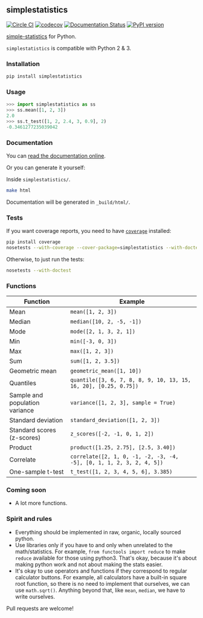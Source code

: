 ## simplestatistics

[![Circle CI](https://circleci.com/gh/sheriferson/simplestatistics.svg?style=svg)](https://circleci.com/gh/sheriferson/simplestatistics)
[![codecov](https://codecov.io/gh/sheriferson/simplestatistics/branch/master/graph/badge.svg)](https://codecov.io/gh/sheriferson/simplestatistics)
[![Documentation Status](https://readthedocs.org/projects/simplestatistics/badge/?version=latest)](http://simplestatistics.readthedocs.io/en/latest/?badge=latest)
[![PyPI version](https://badge.fury.io/py/simplestatistics.svg)](https://badge.fury.io/py/simplestatistics)

[simple-statistics](https://github.com/tmcw/simple-statistics)
for Python.

`simplestatistics` is compatible with Python 2 & 3.
### Installation

```bash
pip install simplestatistics
```

### Usage

```python
>>> import simplestatistics as ss
>>> ss.mean([1, 2, 3])
2.0
>>> ss.t_test([1, 2, 2.4, 3, 0.9], 2)
-0.3461277235039042
```

### Documentation

You can [read the documentation online](http://simplestatistics.readthedocs.io/en/latest/).

Or you can generate it yourself:

Inside `simplestatistics/`.

```bash
make html
```

Documentation will be generated in `_build/html/`.

### Tests

If you want coverage reports, you need to have [`coverage`](https://pypi.python.org/pypi/coverage) installed:

```bash
pip install coverage
nosetests --with-coverage --cover-package=simplestatistics --with-doctest
```

Otherwise, to just run the tests:

```bash
nosetests --with-doctest
```

### Functions

| Function                       | Example                                                              |
|--------------------------------|----------------------------------------------------------------------|
| Mean                           | `mean([1, 2, 3])`                                                    |
| Median                         | `median([10, 2, -5, -1])`                                            |
| Mode                           | `mode([2, 1, 3, 2, 1])`                                              |
| Min                            | `min([-3, 0, 3])`                                                    |
| Max                            | `max([1, 2, 3])`                                                     |
| Sum                            | `sum([1, 2, 3.5])`                                                   |
| Geometric mean                 | `geometric_mean([1, 10])`                                            |
| Quantiles                      | `quantile([3, 6, 7, 8, 8, 9, 10, 13, 15, 16, 20], [0.25, 0.75])`     |
| Sample and population variance | `variance([1, 2, 3], sample = True)`                                 |
| Standard deviation             | `standard_deviation([1, 2, 3])`                                      |
| Standard scores (z-scores)     | `z_scores([-2, -1, 0, 1, 2])`                                        |
| Product                        | `product([1.25, 2.75], [2.5, 3.40])`                                 |
| Correlate                      | `correlate([2, 1, 0, -1, -2, -3, -4, -5], [0, 1, 1, 2, 3, 2, 4, 5])` |
| One-sample t-test              | `t_test([1, 2, 3, 4, 5, 6], 3.385)`                                  |

### Coming soon

- A lot more functions.

### Spirit and rules

- Everything should be implemented in raw, organic, locally sourced python.
- Use libraries only if you have to and only when unrelated to the math/statistics. For example, `from functools import reduce` to make `reduce` available for those using python3. That's okay, because it's about making python work and not about making the stats easier.
- It's okay to use operators and functions if they correspond to regular calculator buttons. For example, all calculators have a built-in square root function, so there is no need to implement that ourselves, we can use `math.sqrt()`.
Anything beyond that, like `mean`, `median`, we have to write ourselves.

Pull requests are welcome!

